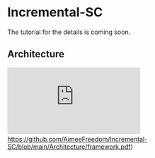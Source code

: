 # Incremental-SC
The tutorial for the details is coming soon.

Architecture
-----
![model](https://github.com/AimeeFreedom/Incremental-SC/blob/main/Architecture/framework.pdf)https://github.com/AimeeFreedom/Incremental-SC/blob/main/Architecture/framework.pdf)
